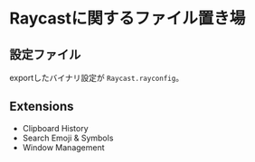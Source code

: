 # Raycastに関するファイル置き場

## 設定ファイル

exportしたバイナリ設定が `Raycast.rayconfig`。

## Extensions

- Clipboard History
- Search Emoji & Symbols
- Window Management

